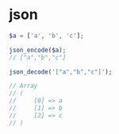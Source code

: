 # json

```php
$a = ['a', 'b', 'c'];

json_encode($a);
// ["a","b","c"]
```

```php
json_decode('["a","b","c"]');

// Array
// (
//     [0] => a
//     [1] => b
//     [2] => c
// )
```
